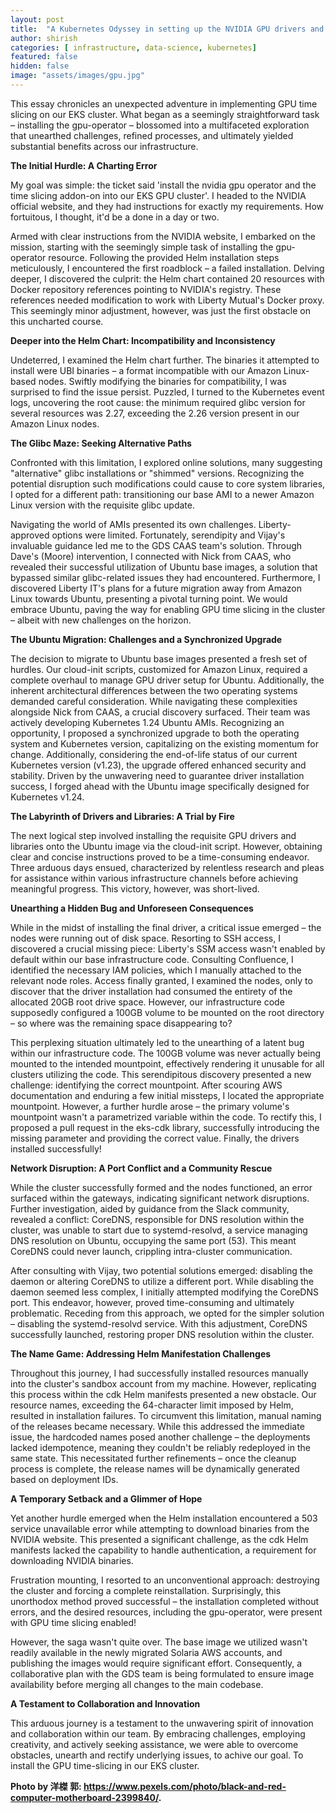 ```yaml
---
layout: post
title:  "A Kubernetes Odyssey in setting up the NVIDIA GPU drivers and time-slicing"
author: shirish
categories: [ infrastructure, data-science, kubernetes]
featured: false
hidden: false
image: "assets/images/gpu.jpg"
---
```


This essay chronicles an unexpected adventure in implementing GPU time slicing on our EKS cluster. What began as a seemingly straightforward task – installing the gpu-operator – blossomed into a multifaceted exploration that unearthed challenges, refined processes, and ultimately yielded substantial benefits across our infrastructure.

**The Initial Hurdle: A Charting Error**

My goal was simple: the ticket said 'install the nvidia gpu operator and the time slicing addon-on into our EKS GPU cluster'. I headed to the NVIDIA official website, and they had instructions for exactly my requirements. How fortuitous, I thought, it'd be a done in a day or two.

Armed with clear instructions from the NVIDIA website, I embarked on the mission, starting with the seemingly simple task of installing the gpu-operator resource. Following the provided Helm installation steps meticulously, I encountered the first roadblock – a failed installation.  Delving deeper, I discovered the culprit: the Helm chart contained 20 resources with Docker repository references pointing to NVIDIA's registry.  These references needed modification to work with Liberty Mutual's Docker proxy.  This seemingly minor adjustment, however, was just the first obstacle on this uncharted course.

**Deeper into the Helm Chart: Incompatibility and Inconsistency**

Undeterred, I examined the Helm chart further. The binaries it attempted to install were UBI binaries – a format incompatible with our Amazon Linux-based nodes.  Swiftly modifying the binaries for compatibility, I was surprised to find the issue persist.  Puzzled, I turned to the Kubernetes event logs, uncovering the root cause: the minimum required glibc version for several resources was 2.27, exceeding the 2.26 version present in our Amazon Linux nodes.

**The Glibc Maze: Seeking Alternative Paths**

Confronted with this limitation, I explored online solutions, many suggesting "alternative" glibc installations or "shimmed" versions.  Recognizing the potential disruption such modifications could cause to core system libraries, I opted for a different path: transitioning our base AMI to a newer Amazon Linux version with the requisite glibc update.

Navigating the world of AMIs presented its own challenges. Liberty-approved options were limited.  Fortunately, serendipity and Vijay's invaluable guidance led me to the GDS CAAS team's solution.  Through Dave's (Moore) intervention, I connected with Nick from CAAS, who revealed their successful utilization of Ubuntu base images, a solution that bypassed similar glibc-related issues they had encountered.  Furthermore, I discovered Liberty IT's plans for a future migration away from Amazon Linux towards Ubuntu, presenting a pivotal turning point. We would embrace Ubuntu, paving the way for enabling GPU time slicing in the cluster – albeit with new challenges on the horizon.

**The Ubuntu Migration: Challenges and a Synchronized Upgrade**

The decision to migrate to Ubuntu base images presented a fresh set of hurdles.  Our cloud-init scripts, customized for Amazon Linux, required a complete overhaul to manage GPU driver setup for Ubuntu.  Additionally, the inherent architectural differences between the two operating systems demanded careful consideration.  While navigating these complexities alongside Nick from CAAS, a crucial discovery surfaced. Their team was actively developing Kubernetes 1.24 Ubuntu AMIs.  Recognizing an opportunity, I proposed a synchronized upgrade to both the operating system and Kubernetes version, capitalizing on the existing momentum for change. Additionally, considering the end-of-life status of our current Kubernetes version (v1.23), the upgrade offered enhanced security and stability. Driven by the unwavering need to guarantee driver installation success, I forged ahead with the Ubuntu image specifically designed for Kubernetes v1.24.

**The Labyrinth of Drivers and Libraries: A Trial by Fire**

The next logical step involved installing the requisite GPU drivers and libraries onto the Ubuntu image via the cloud-init script.  However, obtaining clear and concise instructions proved to be a time-consuming endeavor.  Three arduous days ensued, characterized by relentless research and pleas for assistance within various infrastructure channels before achieving meaningful progress. This victory, however, was short-lived.

**Unearthing a Hidden Bug and Unforeseen Consequences**

While in the midst of installing the final driver, a critical issue emerged – the nodes were running out of disk space. Resorting to SSH access, I discovered a crucial missing piece: Liberty's SSM access wasn't enabled by default within our base infrastructure code.  Consulting Confluence, I identified the necessary IAM policies, which I manually attached to the relevant node roles.  Access finally granted, I examined the nodes, only to discover that the driver installation had consumed the entirety of the allocated 20GB root drive space. However, our infrastructure code supposedly configured a 100GB volume to be mounted on the root directory – so where was the remaining space disappearing to?

This perplexing situation ultimately led to the unearthing of a latent bug within our infrastructure code. The 100GB volume was never actually being mounted to the intended mountpoint, effectively rendering it unusable for all clusters utilizing the code. This serendipitous discovery presented a new challenge: identifying the correct mountpoint. After scouring AWS documentation and enduring a few initial missteps, I located the appropriate mountpoint. However, a further hurdle arose – the primary volume's mountpoint wasn't a parametrized variable within the code. To rectify this, I proposed a pull request in the eks-cdk library, successfully introducing the missing parameter and providing the correct value. Finally, the drivers installed successfully!

**Network Disruption: A Port Conflict and a Community Rescue**

While the cluster successfully formed and the nodes functioned, an error surfaced within the gateways, indicating significant network disruptions. Further investigation, aided by guidance from the Slack community, revealed a conflict: CoreDNS, responsible for DNS resolution within the cluster, was unable to start due to systemd-resolvd, a service managing DNS resolution on Ubuntu, occupying the same port (53). This meant CoreDNS could never launch, crippling intra-cluster communication.

After consulting with Vijay, two potential solutions emerged: disabling the daemon or altering CoreDNS to utilize a different port. While disabling the daemon seemed less complex, I initially attempted modifying the CoreDNS port. This endeavor, however, proved time-consuming and ultimately problematic. Receding from this approach, we opted for the simpler solution – disabling the systemd-resolvd service. With this adjustment, CoreDNS successfully launched, restoring proper DNS resolution within the cluster.

**The Name Game: Addressing Helm Manifestation Challenges**

Throughout this journey, I had successfully installed resources manually into the cluster's sandbox account from my machine. However, replicating this process within the cdk Helm manifests presented a new obstacle. Our resource names, exceeding the 64-character limit imposed by Helm, resulted in installation failures. To circumvent this limitation, manual naming of the releases became necessary. While this addressed the immediate issue, the hardcoded names posed another challenge – the deployments lacked idempotence, meaning they couldn't be reliably redeployed in the same state. This necessitated further refinements – once the cleanup process is complete, the release names will be dynamically generated based on deployment IDs.

**A Temporary Setback and a Glimmer of Hope**

Yet another hurdle emerged when the Helm installation encountered a 503 service unavailable error while attempting to download binaries from the NVIDIA website. This presented a significant challenge, as the cdk Helm manifests lacked the capability to handle authentication, a requirement for downloading NVIDIA binaries.

Frustration mounting, I resorted to an unconventional approach: destroying the cluster and forcing a complete reinstallation. Surprisingly, this unorthodox method proved successful – the installation completed without errors, and the desired resources, including the gpu-operator, were present with GPU time slicing enabled!

However, the saga wasn't quite over. The base image we utilized wasn't readily available in the newly migrated Solaria AWS accounts, and publishing the images would require significant effort. Consequently, a collaborative plan with the GDS team is being formulated to ensure image availability before merging all changes to the main codebase.

**A Testament to Collaboration and Innovation**

This arduous journey is a testament to the unwavering spirit of innovation and collaboration  within our team. By embracing challenges, employing creativity, and actively seeking assistance, we were able to overcome obstacles, unearth and rectify underlying issues, to achive our goal. To install the GPU time-slicing in our EKS cluster.


__Photo by 洋榤 郭: https://www.pexels.com/photo/black-and-red-computer-motherboard-2399840/.__